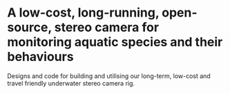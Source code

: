 # A low-cost, long-running, open-source, stereo camera for monitoring aquatic species and their behaviours
Designs and code for building and utilising our long-term, low-cost and travel friendly underwater stereo camera rig.
